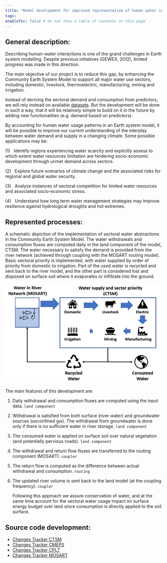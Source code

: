 ```yaml
---
title: "Model development for improved representation of human water interface in CESM"
tags:
enableToc: false # do not show a table of contents on this page
---
```


## General description:
Describing human-water interactions is one of the grand challenges in Earth system modelling. Despite previous initiatives (GEWEX, 2012), limited progress was made in this direction.

The main objective of our project is to reduce this gap, by enhancing the Community Earth System Model to support all major water use sectors, including domestic, livestock, thermoelectric, manufacturing, mining and irrigation.

Instead of deriving the sectoral demand and consumption from predictors, we will rely instead on available [datasets](./Input_Data.md). But the development will be done in such a way, that it will be relatively simple to build on it in the future by adding new functionalities (e.g. demand based on predictors).

By accounting for human water usage patterns in an Earth system model, it will be possible to improve our current understanding of the interplay between water demand and supply in a changing climate. Some possible applications may be:

(1)   Identify regions experiencing water scarcity and explicitly assess to which extent water resources limitation are hindering socio-economic development through unmet demand across sectors.

(2)   Explore future scenarios of climate change and the associated risks for regional and global water security.

(3)   Analyze instances of sectoral competition for limited water resources and associated socio-economic stress.

(4)   Understand how long term water management strategies may improve resilience against hydrological droughts and hot extremes.

## Represented processes:
A schematic depiction of the implementation of sectoral water abstractions in the Community Earth System Model. The water withdrawals and consumption fluxes are computed daily in the land component of the model, CTSM. The water necessary to satisfy the demand is provided from the river network (achieved through coupling with the MOSART routing model). Basic sectoral priority is implemented, with water supplied by order of priority from domestic to irrigation. Part of the used water is recycled and sent back to the river model, and the other part is considered lost and disposed on surface soil where it evaporates or infiltrate into the ground.

![model_features](Figures/model_features.PNG)





The main features of this development are:
1. Daily withdrawal and consumption fluxes are computed using the input data. `land component`
2. Withdrawal is satisfied from both surface (river water) and groundwater sources (unconfined gw). The withdrawal from groundwater is done only if there is no sufficient water in river storage. `land component`
3. The consumed water is applied on surface soil over natural vegetation (and potentially pervious roads). `land component`
4. The withdrawal and return flow fluxes are transferred to the routing component (MOSART). `coupler`
5. The return flow is computed as the difference between actual withdrawal and consumption. `routing`
6. The updated river volume is sent back to the land model (at the coupling frequency). `coupler`

	Following this approach we assure conservation of water, and at the same time account for the sectoral water usage impact on surface energy budget over land since consumption is directly applied to the soil surface.

## Source code development:
- [Changes Tracker CTSM](./CTSM/Changes_Tracker_CTSM.md)
- [Changes Tracker CMEPS](./CMEPS/Changes_Tracker_CMEPS.md)
- [Changes Tracker CPL7](./CPL7/Changes_Tracker_CPL7.md)
- [Changes Tracker MOSART](./MOSART/Changes_Tracker_MOSART.md)



